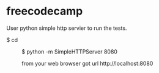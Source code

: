 # freecodecamp

User python simple http servier to run the tests.

$ cd <dir name>
$ python -m SimpleHTTPServer 8080

from your web browser got url http://localhost:8080
